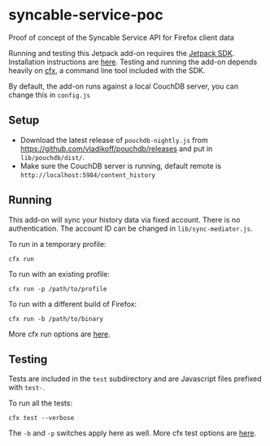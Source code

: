 syncable-service-poc
====================

Proof of concept of the Syncable Service API for Firefox client data

Running and testing this Jetpack add-on requires the [Jetpack SDK](https://addons.mozilla.org/en-US/developers/docs/sdk/latest/).
Installation instructions are [here](https://addons.mozilla.org/en-US/developers/docs/sdk/latest/dev-guide/tutorials/installation.html).
Testing and running the add-on depends heavily on [cfx](https://addons.mozilla.org/en-US/developers/docs/sdk/latest/dev-guide/cfx-tool.html),
a command line tool included with the SDK.

By default, the add-on runs against a local CouchDB server, you can change this in `config.js`


Setup
-------

* Download the latest release of `pouchdb-nightly.js` from https://github.com/vladikoff/pouchdb/releases
and put in `lib/pouchdb/dist/`.
* Make sure the CouchDB server is running, default remote is `http://localhost:5984/content_history`


Running
-------

This add-on will sync your history data via fixed account. There is no authentication. The account ID can be changed in `lib/sync-mediator.js`.

To run in a temporary profile:

    cfx run

To run with an existing profile:

    cfx run -p /path/to/profile

To run with a different build of Firefox:

    cfx run -b /path/to/binary

More cfx run options are [here](https://addons.mozilla.org/en-US/developers/docs/sdk/latest/dev-guide/cfx-tool.html).


Testing
-------

Tests are included in the `test` subdirectory and are Javascript files prefixed with `test-`.

To run all the tests:

    cfx test --verbose

The `-b` and `-p` switches apply here as well. More cfx test options are [here](https://addons.mozilla.org/en-US/developers/docs/sdk/latest/dev-guide/cfx-tool.html).

